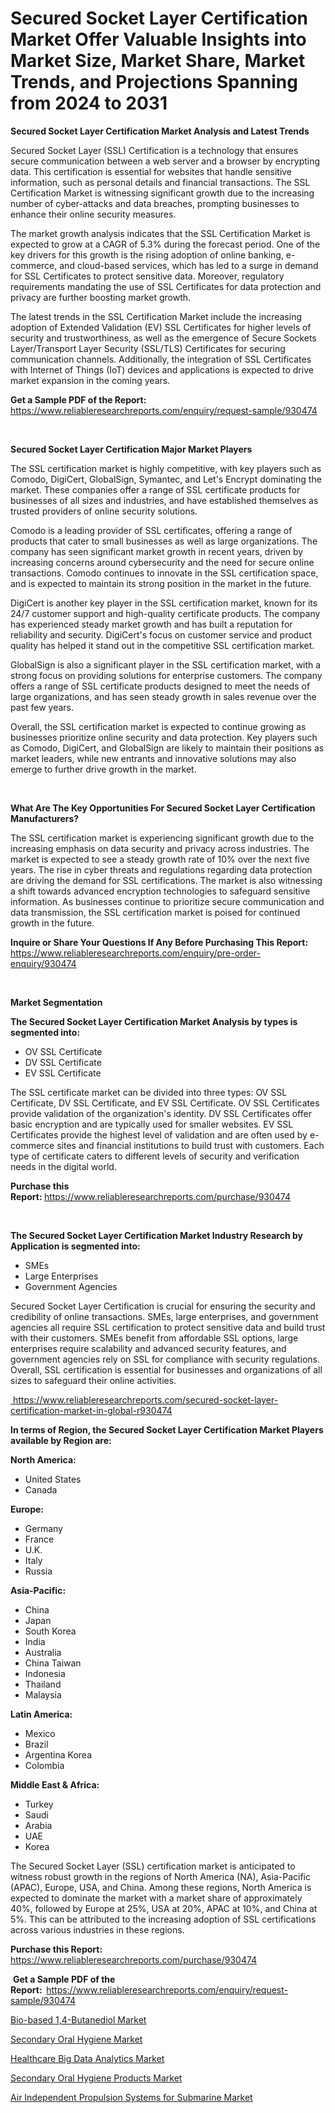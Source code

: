<p><h1>Secured Socket Layer Certification Market Offer Valuable Insights into Market Size, Market Share, Market Trends, and Projections Spanning from 2024 to 2031</h1></p><p><strong>Secured Socket Layer Certification Market Analysis and Latest Trends</strong></p>
<p><p>Secured Socket Layer (SSL) Certification is a technology that ensures secure communication between a web server and a browser by encrypting data. This certification is essential for websites that handle sensitive information, such as personal details and financial transactions. The SSL Certification Market is witnessing significant growth due to the increasing number of cyber-attacks and data breaches, prompting businesses to enhance their online security measures.</p><p>The market growth analysis indicates that the SSL Certification Market is expected to grow at a CAGR of 5.3% during the forecast period. One of the key drivers for this growth is the rising adoption of online banking, e-commerce, and cloud-based services, which has led to a surge in demand for SSL Certificates to protect sensitive data. Moreover, regulatory requirements mandating the use of SSL Certificates for data protection and privacy are further boosting market growth.</p><p>The latest trends in the SSL Certification Market include the increasing adoption of Extended Validation (EV) SSL Certificates for higher levels of security and trustworthiness, as well as the emergence of Secure Sockets Layer/Transport Layer Security (SSL/TLS) Certificates for securing communication channels. Additionally, the integration of SSL Certificates with Internet of Things (IoT) devices and applications is expected to drive market expansion in the coming years.</p></p>
<p><strong>Get a Sample PDF of the Report:&nbsp;</strong> <a href="https://www.reliableresearchreports.com/enquiry/request-sample/930474">https://www.reliableresearchreports.com/enquiry/request-sample/930474</a></p>
<p>&nbsp;</p>
<p><strong>Secured Socket Layer Certification Major Market Players</strong></p>
<p><p>The SSL certification market is highly competitive, with key players such as Comodo, DigiCert, GlobalSign, Symantec, and Let's Encrypt dominating the market. These companies offer a range of SSL certificate products for businesses of all sizes and industries, and have established themselves as trusted providers of online security solutions. </p><p>Comodo is a leading provider of SSL certificates, offering a range of products that cater to small businesses as well as large organizations. The company has seen significant market growth in recent years, driven by increasing concerns around cybersecurity and the need for secure online transactions. Comodo continues to innovate in the SSL certification space, and is expected to maintain its strong position in the market in the future.</p><p>DigiCert is another key player in the SSL certification market, known for its 24/7 customer support and high-quality certificate products. The company has experienced steady market growth and has built a reputation for reliability and security. DigiCert's focus on customer service and product quality has helped it stand out in the competitive SSL certification market.</p><p>GlobalSign is also a significant player in the SSL certification market, with a strong focus on providing solutions for enterprise customers. The company offers a range of SSL certificate products designed to meet the needs of large organizations, and has seen steady growth in sales revenue over the past few years.</p><p>Overall, the SSL certification market is expected to continue growing as businesses prioritize online security and data protection. Key players such as Comodo, DigiCert, and GlobalSign are likely to maintain their positions as market leaders, while new entrants and innovative solutions may also emerge to further drive growth in the market.</p></p>
<p>&nbsp;</p>
<p><strong>What Are The Key Opportunities For Secured Socket Layer Certification Manufacturers?</strong></p>
<p><p>The SSL certification market is experiencing significant growth due to the increasing emphasis on data security and privacy across industries. The market is expected to see a steady growth rate of 10% over the next five years. The rise in cyber threats and regulations regarding data protection are driving the demand for SSL certifications. The market is also witnessing a shift towards advanced encryption technologies to safeguard sensitive information. As businesses continue to prioritize secure communication and data transmission, the SSL certification market is poised for continued growth in the future.</p></p>
<p><strong>Inquire or Share Your Questions If Any Before Purchasing This Report:</strong> <a href="https://www.reliableresearchreports.com/enquiry/pre-order-enquiry/930474">https://www.reliableresearchreports.com/enquiry/pre-order-enquiry/930474</a></p>
<p>&nbsp;</p>
<p><strong>Market Segmentation</strong></p>
<p><strong>The Secured Socket Layer Certification Market Analysis by types is segmented into:</strong></p>
<p><ul><li>OV SSL Certificate</li><li>DV SSL Certificate</li><li>EV SSL Certificate</li></ul></p>
<p><p>The SSL certificate market can be divided into three types: OV SSL Certificate, DV SSL Certificate, and EV SSL Certificate. OV SSL Certificates provide validation of the organization's identity. DV SSL Certificates offer basic encryption and are typically used for smaller websites. EV SSL Certificates provide the highest level of validation and are often used by e-commerce sites and financial institutions to build trust with customers. Each type of certificate caters to different levels of security and verification needs in the digital world.</p></p>
<p><strong>Purchase this Report:&nbsp;</strong><a href="https://www.reliableresearchreports.com/purchase/930474">https://www.reliableresearchreports.com/purchase/930474</a></p>
<p>&nbsp;</p>
<p><strong>The Secured Socket Layer Certification Market Industry Research by Application is segmented into:</strong></p>
<p><ul><li>SMEs</li><li>Large Enterprises</li><li>Government Agencies</li></ul></p>
<p><p>Secured Socket Layer Certification is crucial for ensuring the security and credibility of online transactions. SMEs, large enterprises, and government agencies all require SSL certification to protect sensitive data and build trust with their customers. SMEs benefit from affordable SSL options, large enterprises require scalability and advanced security features, and government agencies rely on SSL for compliance with security regulations. Overall, SSL certification is essential for businesses and organizations of all sizes to safeguard their online activities.</p></p>
<p><a href="https://www.reliableresearchreports.com/secured-socket-layer-certification-market-in-global-r930474">&nbsp;https://www.reliableresearchreports.com/secured-socket-layer-certification-market-in-global-r930474</a></p>
<p><strong>In terms of Region, the Secured Socket Layer Certification Market Players available by Region are:</strong></p>
<p>
    <p> <strong> North America: </strong>
        <ul>
            <li>United States</li>
            <li>Canada</li>
        </ul>
        </p> 
    <p> <strong> Europe: </strong>
        <ul>
            <li>Germany</li>
            <li>France</li>
            <li>U.K.</li>
            <li>Italy</li>
            <li>Russia</li>
        </ul>
        </p> 
    <p> <strong> Asia-Pacific: </strong>
        <ul>
            <li>China</li>
            <li>Japan</li>
            <li>South Korea</li>
            <li>India</li>
            <li>Australia</li>
            <li>China Taiwan</li>
            <li>Indonesia</li>
            <li>Thailand</li>
            <li>Malaysia</li>
        </ul>
        </p> 
    <p> <strong> Latin America: </strong>
        <ul>
            <li>Mexico</li>
            <li>Brazil</li>
            <li>Argentina Korea</li>
            <li>Colombia</li>
        </ul>
        </p> 
    <p> <strong> Middle East & Africa: </strong>
        <ul>
            <li>Turkey</li>
            <li>Saudi</li>
            <li>Arabia</li>
            <li>UAE</li>
            <li>Korea</li>
        </ul>
    </p>
    </p>
<p><p>The Secured Socket Layer (SSL) certification market is anticipated to witness robust growth in the regions of North America (NA), Asia-Pacific (APAC), Europe, USA, and China. Among these regions, North America is expected to dominate the market with a market share of approximately 40%, followed by Europe at 25%, USA at 20%, APAC at 10%, and China at 5%. This can be attributed to the increasing adoption of SSL certifications across various industries in these regions.</p></p>
<p><strong>Purchase this Report: </strong><a href="https://www.reliableresearchreports.com/purchase/930474">https://www.reliableresearchreports.com/purchase/930474</a></p>
<p>&nbsp;<strong>Get a Sample PDF of the Report:&nbsp;&nbsp;</strong><a href="https://www.reliableresearchreports.com/enquiry/request-sample/930474">https://www.reliableresearchreports.com/enquiry/request-sample/930474</a></p>
<p><strong></strong></p>
<p><p><a href="https://issuu.com/reportprime-2/docs/bio-based-14-butanediol-market-size_39c495034fe05c">Bio-based 1,4-Butanediol Market</a></p><p><a href="https://github.com/julyju69/Market-Research-Report-List-5/blob/main/secondary-oral-hygiene-market.md">Secondary Oral Hygiene Market</a></p><p><a href="https://medium.com/@samantha.welch56767/strategic-insights-into-global-healthcare-big-data-analytics-market-trends-2024-2031-covered-aacf8bed7ed6">Healthcare Big Data Analytics Market</a></p><p><a href="https://github.com/nathandecarvalho/Market-Research-Report-List-5/blob/main/secondary-oral-hygiene-products-market.md">Secondary Oral Hygiene Products Market</a></p><p><a href="https://medium.com/@liam.mcgrath5645/global-air-independent-propulsion-systems-for-submarine-market-size-share-analysis-by-product-4234af47e6f9">Air Independent Propulsion Systems for Submarine Market</a></p></p>